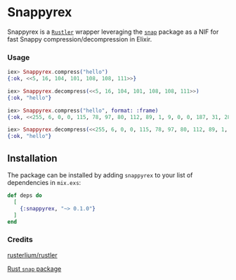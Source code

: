 # Snappyrex

  Snappyrex is a [`Rustler`](https://github.com/rusterlium/rustler) wrapper leveraging the [`snap`](https://docs.rs/snap) package as a NIF for fast Snappy compression/decompression in Elixir.

  ### Usage

  ```elixir
  iex> Snappyrex.compress("hello")
  {:ok, <<5, 16, 104, 101, 108, 108, 111>>}
  
  iex> Snappyrex.decompress(<<5, 16, 104, 101, 108, 108, 111>>)
  {:ok, "hello"}
  
  iex> Snappyrex.compress("hello", format: :frame)
  {:ok, <<255, 6, 0, 0, 115, 78, 97, 80, 112, 89, 1, 9, 0, 0, 187, 31, 28, 25, 104, 101, 108, 108, 111>>}
  
  iex> Snappyrex.decompress(<<255, 6, 0, 0, 115, 78, 97, 80, 112, 89, 1, 9, 0, 0, 187, 31, 28, 25, 104, 101, 108, 108, 111>>, format: :frame)
  {:ok, "hello"}
  ```

## Installation

The package can be installed by adding `snappyrex` to your list of dependencies in `mix.exs`:

```elixir
def deps do
  [
    {:snappyrex, "~> 0.1.0"}
  ]
end
```

### Credits

[rusterlium/rustler](https://github.com/rusterlium/rustler)

[Rust `snap` package](https://github.com/BurntSushi/rust-snappy)


